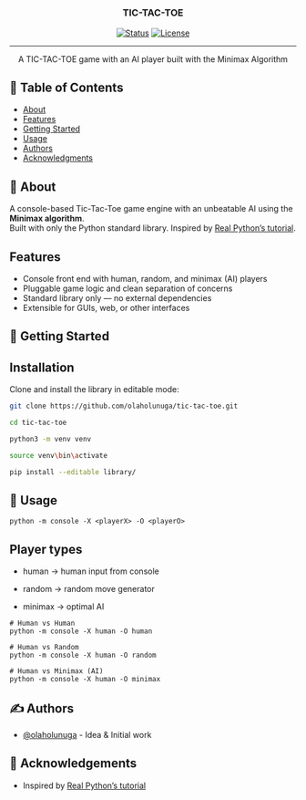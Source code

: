 #
<h3 align="center">TIC-TAC-TOE</h3>

<div align="center">

  [![Status](https://img.shields.io/badge/status-active-success.svg)]()
  [![License](https://img.shields.io/badge/license-MIT-blue.svg)](/LICENSE)

</div>

---

<p align="center"> A TIC-TAC-TOE game with an AI player built with the Minimax Algorithm 
    <br> 
</p>

## 📝 Table of Contents
- [About](#about)
- [Features](#features)
- [Getting Started](#getting_started)
- [Usage](#usage)
- [Authors](#authors)
- [Acknowledgments](#acknowledgement)

## 🧐 About <a name = "about"></a>
A console-based Tic-Tac-Toe game engine with an unbeatable AI using the **Minimax algorithm**.  
Built with only the Python standard library. Inspired by [Real Python’s tutorial](https://realpython.com/tic-tac-toe-ai-python/).

## Features <a name = "features"></a>

- Console front end with human, random, and minimax (AI) players  
- Pluggable game logic and clean separation of concerns  
- Standard library only — no external dependencies  
- Extensible for GUIs, web, or other interfaces 

## 🏁 Getting Started <a name = "getting_started"></a>

## Installation

Clone and install the library in editable mode:

```bash
git clone https://github.com/olaholunuga/tic-tac-toe.git

cd tic-tac-toe

python3 -m venv venv

source venv\bin\activate

pip install --editable library/
```

## 🎈 Usage <a name="usage"></a>
```
python -m console -X <playerX> -O <playerO>
```
## Player types

- human → human input from console

- random → random move generator

- minimax → optimal AI


```
# Human vs Human
python -m console -X human -O human

# Human vs Random
python -m console -X human -O random

# Human vs Minimax (AI)
python -m console -X human -O minimax
```

## ✍️ Authors <a name = "authors"></a>
- [@olaholunuga](https://github.com/olaholunuga) - Idea & Initial work

## 🎉 Acknowledgements <a name = "acknowledgement"></a>
- Inspired by [Real Python’s tutorial](https://realpython.com/tic-tac-toe-ai-python/)